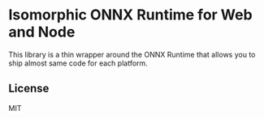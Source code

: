 # Isomorphic ONNX Runtime for Web and Node

This library is a thin wrapper around the ONNX Runtime that allows you to ship almost same code for each platform.

## License

MIT